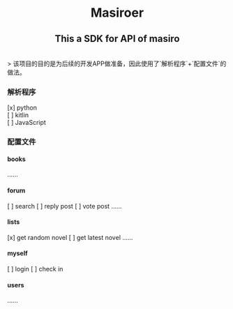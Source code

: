 # <center>Masiroer</center>
## <center>This a SDK for API of masiro</center>
</br>
> 该项目的目的是为后续的开发APP做准备，因此使用了`解析程序`+`配置文件`的做法。  

### 解析程序
[x] python  
[ ] kitlin  
[ ] JavaScript

### 配置文件
#### books
......

#### forum
[ ] search
[ ] reply post
[ ] vote post
......

#### lists
[x] get random novel
[ ] get latest novel
......

#### myself
[ ] login
[ ] check in

#### users
......